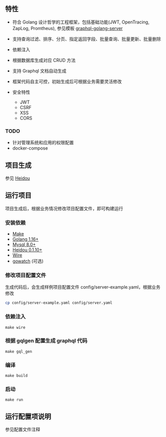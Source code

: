 ## 特性

- 符合 Golang 设计哲学的工程框架，包括基础功能(JWT, OpenTracing, ZapLog, Promtheus), 参见模板 [graphql-golang-server]()
- 支持查询过滤、排序、分页、指定返回字段、批量查询、批量更新、批量删除
- 依赖注入
- 根据数据库生成对应 CRUD 方法
- 支持 Graphql 文档自动生成
- 框架代码自主可控，初始生成后可根据业务需要灵活修改

- 安全特性
    - JWT
    - CSRF
    - XSS
    - CORS

### TODO
- 针对管理系统和应用的权限配置
- docker-compose


## 项目生成

参见 [Heidou](https://docs.ycheng.pro/heidou)


## 运行项目

项目生成后，根据业务情况修改项目配置文件，即可构建运行

### 安装依赖

- [Make](setup-make.md)
- [Golang 1.16+](https://golang.org/doc/install)
- [Mysql 8.0+](https://dev.mysql.com/doc/refman/8.0/en/installing.html)
- [Heidou 0.1.10+](setup-local.md) 
- [Wire](https://github.com/google/wire)
- [gowatch](https://github.com/silenceper/gowatch) (可选)

### 修改项目配置文件

生成代码后，会生成样例项目配置文件 config/server-example.yaml，根据业务修改

```bash
cp config/server-example.yaml config/server.yaml
```

### 依赖注入

    make wire

### 根据 gqlgen 配置生成 graphql 代码

    make gql_gen

### 编译

    make build

### 启动
    make run

## 运行配置项说明

参见配置文件注释
